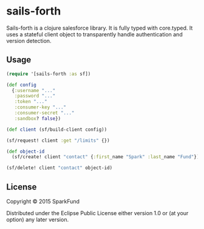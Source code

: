 # sails-forth

Sails-forth is a clojure salesforce library. It is fully typed with core.typed.
It uses a stateful client object to transparently handle authentication and
version detection.

## Usage

``` clojure
(require '[sails-forth :as sf])

(def config
  {:username "..."
   :password "..."
   :token "..."
   :consumer-key "..."
   :consumer-secret "..."
   :sandbox? false})

(def client (sf/build-client config))

(sf/request! client :get "/limits" {})

(def object-id
  (sf/create! client "contact" {:first_name "Spark" :last_name "Fund"}))

(sf/delete! client "contact" object-id)
```

## License

Copyright © 2015 SparkFund

Distributed under the Eclipse Public License either version 1.0 or (at
your option) any later version.
